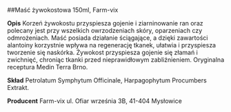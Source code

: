 ##Maść żywokostowa 150ml, Farm-vix

**Opis** Korzeń żywokostu przyspiesza gojenie i ziarninowanie ran oraz polecany jest przy wszelkich owrzodzeniach skóry, oparzeniach czy odmrożeniach. Maść posiada działanie ściągające, a dzięki zawartości alantoiny korzystnie wpływa na regenerację tkanek, ułatwia i przyspiesza tworzenie się naskórka. Żywokost przyspiesza gojenie się złamań i zwichnięć, chroniąc tkanki przed nieprawidłowym zabliźnieniem. Oryginalna receptura Medin Terra Brno.

**Skład** Petrolatum Symphytum Officinale, Harpagophytum Procumbers Extrakt.

**Producent** Farm-vix
ul. Ofiar września 3B, 41-404 Mysłowice
